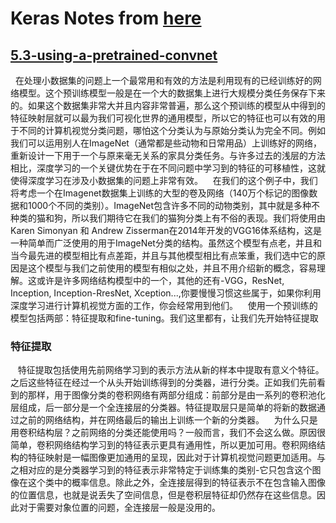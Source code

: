 # Keras Notes from [here](https://github.com/fchollet/deep-learning-with-python-notebooks)
## [5.3-using-a-pretrained-convnet](https://github.com/fchollet/deep-learning-with-python-notebooks/blob/master/5.3-using-a-pretrained-convnet.ipynb)
    在处理小数据集的问题上一个最常用和有效的方法是利用现有的已经训练好的网络模型。这个预训练模型一般是在一个大的数据集上进行大规模分类任务保存下来的。如果这个数据集非常大并且内容非常普遍，那么这个预训练的模型从中得到的特征映射层就可以最为我们可视化世界的通用模型，所以它的特征也可以有效的用于不同的计算机视觉分类问题，哪怕这个分类认为与原始分类认为完全不同。例如我们可以运用别人在ImageNet（通常都是些动物和日常用品）上训练好的网络，重新设计一下用于一个与原来毫无关系的家具分类任务。与许多过去的浅层的方法相比，深度学习的一个关键优势在于在不同问题中学习到的特征的可移植性，这就使得深度学习在涉及小数据集的问题上非常有效。
    在我们的这个例子中，我们将考虑一个在Imagenet数据集上训练的大型的卷及网络（140万个标记的图像数据和1000个不同的类别）。ImageNet包含许多不同的动物类别，其中就是多种不种类的猫和狗，所以我们期待它在我们的猫狗分类上有不俗的表现。我们将使用由Karen Simonyan 和 Andrew Zisserman在2014年开发的VGG16体系结构，这是一种简单而广泛使用的用于ImageNet分类的结构。虽然这个模型有点老，并且和当今最先进的模型相比有点差距，并且与其他模型相比有点笨重，我们选中它的原因是这个模型与我们之前使用的模型有相似之处，并且不用介绍新的概念，容易理解。这或许是许多网络结构模型中的一个，其他的还有-VGG，ResNet, Inception, Inception-RresNet, Xception...,你要慢慢习惯这些属于，如果你利用深度学习进行计算机视觉方面的工作，你会经常用到他们。
    使用一个预训练的模型包括两部：特征提取和fine-tuning。我们这里都有，让我们先开始特征提取<br>
### 特征提取
    特征提取包括使用先前网络学习到的表示方法从新的样本中提取有意义个特征。之后这些特征在经过一个从头开始训练得到的分类器，进行分类。正如我们先前看到的那样，用于图像分类的卷积网络有两部分组成：前部分是由一系列的卷积池化层组成，后一部分是一个全连接层的分类器。特征提取层只是简单的将新的数据通过之前的网络结构，并在网络最后的输出上训练一个新的分类器。
    为什么只是用卷积结构层？之前网络的分类还能使用吗？一般而言，我们不会这么做。原因很简单，卷积网络结构学习到的特征表示更具有通用性，所以更加可用。卷积网络结构的特征映射是一幅图像更加通用的呈现，因此对于计算机视觉问题更加适用。与之相对应的是分类器学习到的特征表示非常特定于训练集的类别-它只包含这个图像在这个类中的概率信息。除此之外，全连接层得到的特征表示不在包含输入图像的位置信息，也就是说丢失了空间信息，但是卷积层特征却仍然存在这些信息。因此对于需要对象位置的问题，全连接层一般是没用的。
